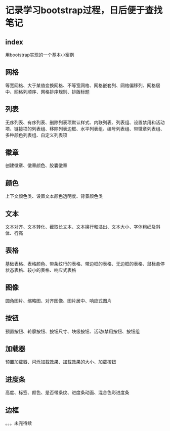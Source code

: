 # 记录学习bootstrap过程，日后便于查找笔记
## index

用bootstrap实现的一个基本小案例

## 网格

等宽网格、大于某值变换网格、不等宽网格、网格嵌套列、网格偏移列、网格居中、网格列顺序、网格排序规则、排版标题

## 列表

无序列表、有序列表、删除列表项默认样式、内联列表、列表组、设置禁用和活动项、链接项的列表组、移除列表边框、水平列表组、编号列表组、带徽章列表组、多种颜色列表组、自定义列表项

## 徽章

创建徽章、徽章颜色、胶囊徽章

## 颜色

上下文颜色类、设置文本颜色透明度、背景颜色类

## 文本

文本对齐、文本转化、截取长文本、文本换行和溢出、文本大小、字体粗细及斜体、行高

## 表格

基础表格、表格颜色、带条纹行的表格、带边框的表格、无边框的表格、鼠标悬停状态表格、较小的表格、响应式表格

## 图像

圆角图片、缩略图、对齐图像、图片居中、响应式图片


## 按钮

预置按钮、轮廓按钮、按钮尺寸、块级按钮、活动/禁用按钮、按钮组

## 加载器

预置加载器、闪烁加载效果、加载效果的大小、加载按钮

## 进度条

高度、标签、颜色、是否带条纹、进度条动画、混合色彩进度条

## 边框

。。。未完待续